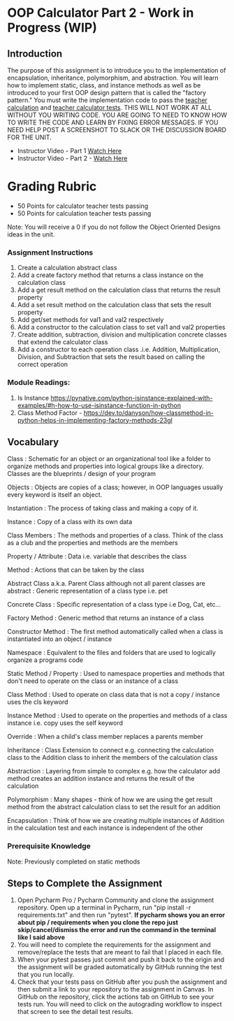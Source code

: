 # OOP Calculator Part 2 - Work in Progress (WIP)

## Introduction

The purpose of this assignment is to introduce you to the implementation of encapsulation, inheritance, polymorphism,
and abstraction. You will learn how to implement static, class, and instance methods as well as be introduced to your
first OOP design pattern that is called the "factory pattern."  You must write the implementation code to pass
the [teacher calculation](tests/test_calculation_teacher.py)
and [teacher calculator tests](tests/test_calculator_teacher.py). THIS WILL NOT WORK AT ALL WITHOUT YOU WRITING CODE.
YOU ARE GOING TO NEED TO KNOW HOW TO WRITE THE CODE AND LEARN BY FIXING ERROR MESSAGES. IF YOU NEED HELP POST A
SCREENSHOT TO SLACK OR THE DISCUSSION BOARD FOR THE UNIT.

* Instructor Video - Part 1 [Watch Here](https://youtu.be/hXqD_jbfCwQ)
* Instructor Video - Part 2 - [Watch Here](https://youtu.be/scowyVU0wZw)

# Grading Rubric
* 50 Points for calculator teacher tests passing
* 50 Points for calculation teacher tests passing

Note:  You will receive a 0 if you do not follow the Object Oriented Designs ideas in the unit.

### Assignment Instructions

1. Create a calculation abstract class
2. Add a create factory method that returns a class instance on the calculation class
3. Add a get result method on the calculation class that returns the result property
4. Add a set result method on the calculation class that sets the result property
5. Add get/set methods for val1 and val2 respectively
6. Add a constructor to the calculation class to set val1 and val2 properties
7. Create addition, subtraction, division and multiplication concrete classes that extend the calculator class
8. Add a constructor to each operation class .i.e. Addition, Multiplication, Division, and Subtraction that sets the
   result based on calling the correct operation

### Module Readings:

1. Is Instance https://pynative.com/python-isinstance-explained-with-examples/#h-how-to-use-isinstance-function-in-python
2. Class Method Factor - https://dev.to/danyson/how-classmethod-in-python-helps-in-implementing-factory-methods-23gl

## Vocabulary

Class 
: Schematic for an object or an organizational tool like a folder to organize methods and properties into
   logical groups like a directory. Classes are the blueprints / design of your program

Objects
:  Objects are copies of a class; however, in OOP languages usually every keyword is itself an object.

Instantiation
: The process of taking class and making a copy of it. 

Instance
: Copy of a class with its own data

Class Members
: The methods and properties of a class. Think of the class as a club and the properties and methods are
   the members

Property / Attribute
: Data i.e. variable that describes the class

Method
: Actions that can be taken by the class

Abstract Class a.k.a. Parent Class although not all parent classes are abstract
: Generic representation of a class type i.e. pet

Concrete Class
: Specific representation of a class type i.e Dog, Cat, etc...

Factory Method
: Generic method that returns an instance of a class

Constructor Method
: The first method automatically called when a class is instantiated into an object / instance

Namespace
: Equivalent to the files and folders that are used to logically organize a programs code

Static Method / Property
: Used to namespace properties and methods that don't need to operate on the class or an
    instance of a class

Class Method
: Used to operate on class data that is not a copy / instance uses the cls keyword

Instance Method
: Used to operate on the properties and methods of a class instance i.e. copy uses the self keyword

Override
: When a child's class member replaces a parents member

Inheritance
: Class Extension to connect e.g. connecting the calculation class to the Addition class to inherit the
    members of the calculation class

Abstraction
: Layering from simple to complex e.g. how the calculator add method creates an addition instance and
    returns the result of the calculation

Polymorphism
: Many shapes - think of how we are using the get result method from the abstract calculation class to
    set the result for an addition

Encapsulation
: Think of how we are creating multiple instances of Addition in the calculation test and each
    instance is independent of the other


### Prerequisite Knowledge

Note: Previously completed on static methods

## Steps to Complete the Assignment

1. Open Pycharm Pro / Pycharm Community and clone the assignment repository. Open up a terminal in Pycharm, run "pip
   install -r requirements.txt" and then run "pytest".  **If pycharm shows you an error about pip / requirements when
   you clone the repo just skip/cancel/dismiss the error and run the command in the terminal like I said above**
2. You will need to complete the requirements for the assignment and remove/replace the tests that are meant to fail
   that I placed in each file.
3. When your pytest passes just commit and push it back to the origin and the assignment will be graded automatically by
   GitHub running the test that you run locally.
4. Check that your tests pass on GitHub after you push the assignment and then submit a link to your repository to the
   assignment in Canvas. In GitHub on the repository, click the actions tab on GitHub to see your tests run. You will
   need to click on the autograding workflow to inspect that screen to see the detail test results.


